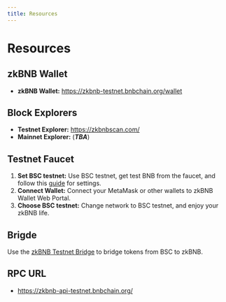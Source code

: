 ```yaml
---
title: Resources
---
```


# Resources

## zkBNB Wallet

- **zkBNB Wallet:** <https://zkbnb-testnet.bnbchain.org/wallet>

## Block Explorers

- **Testnet Explorer:** <https://zkbnbscan.com/>
- **Mainnet Explorer:** (**_TBA_**)

## Testnet Faucet

1. **Set BSC testnet:** Use BSC testnet, get test BNB from the faucet, and follow this [guide](https://docs.bnbchain.org/docs/bsc-faucet) for settings.
2. **Connect Wallet:** Connect your MetaMask or other wallets to zkBNB Wallet Web Portal.
3. **Choose BSC testnet:** Change network to BSC testnet, and enjoy your zkBNB life.

## Brigde

Use the [zkBNB Testnet Bridge](https://zkbnb-testnet.bnbchain.org/wallet/bridge/deposit/token) to bridge tokens from BSC to zkBNB.

## RPC URL
- <https://zkbnb-api-testnet.bnbchain.org/>

